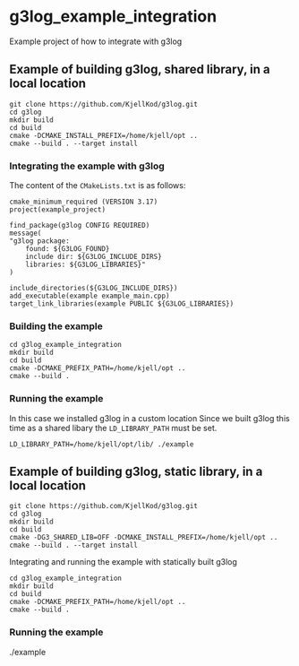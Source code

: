 # g3log_example_integration
Example project of how to integrate with g3log

## Example of building g3log, shared library,  in a local location
```
git clone https://github.com/KjellKod/g3log.git
cd g3log
mkdir build
cd build
cmake -DCMAKE_INSTALL_PREFIX=/home/kjell/opt ..
cmake --build . --target install
```

### Integrating the example with g3log
The content of the `CMakeLists.txt` is as follows:
```
cmake_minimum_required (VERSION 3.17)
project(example_project)

find_package(g3log CONFIG REQUIRED)
message(
"g3log package:
    found: ${G3LOG_FOUND}
    include dir: ${G3LOG_INCLUDE_DIRS}
    libraries: ${G3LOG_LIBRARIES}"
)

include_directories(${G3LOG_INCLUDE_DIRS})
add_executable(example example_main.cpp)
target_link_libraries(example PUBLIC ${G3LOG_LIBRARIES})
```

### Building the example
```
cd g3log_example_integration
mkdir build
cd build
cmake -DCMAKE_PREFIX_PATH=/home/kjell/opt ..
cmake --build .
```

### Running the example
In this case we installed g3log in a custom location
Since we built g3log this time as a shared libary the `LD_LIBRARY_PATH` must be set. 
```
LD_LIBRARY_PATH=/home/kjell/opt/lib/ ./example 
```

## Example of building g3log, static library, in a local location
```
git clone https://github.com/KjellKod/g3log.git
cd g3log
mkdir build
cd build
cmake -DG3_SHARED_LIB=OFF -DCMAKE_INSTALL_PREFIX=/home/kjell/opt ..
cmake --build . --target install
```

Integrating and running the example with statically built g3log
```
cd g3log_example_integration
mkdir build
cd build
cmake -DCMAKE_PREFIX_PATH=/home/kjell/opt ..
cmake --build .
```

### Running the example
./example
 
